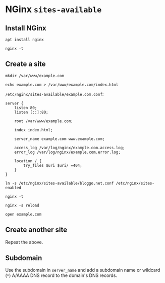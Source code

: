# NGinx `sites-available`

## Install NGinx

`apt install nginx`

`nginx -t`

## Create a site

`mkdir /var/www/example.com`

`echo example.com > /var/www/example.com/index.html`

`/etc/nginx/sites-available/example.com.conf`:
```nginx
server {
    listen 80;
    listen [::]:80;

    root /var/www/example.com;

    index index.html;

    server_name example.com www.example.com;

    access_log /var/log/nginx/example.com.access.log;
    error_log /var/log/nginx/example.com.error.log;

    location / {
        try_files $uri $uri/ =404;
    }
}
```

`ln -s /etc/nginx/sites-available/bloggo.net.conf /etc/nginx/sites-enabled`

`nginx -t`

`nginx -s reload`

`open example.com`

## Create another site

Repeat the above.

## Subdomain

Use the subdomain in `server_name` and add a subdomain name or wildcard (`*`)
A/AAAA DNS record to the domain's DNS records.
